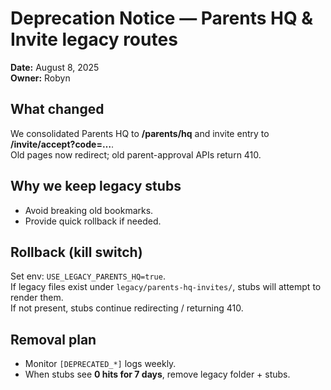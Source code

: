 # Deprecation Notice — Parents HQ & Invite legacy routes

**Date:** August 8, 2025  
**Owner:** Robyn

## What changed
We consolidated Parents HQ to **/parents/hq** and invite entry to **/invite/accept?code=…**.  
Old pages now redirect; old parent-approval APIs return 410.

## Why we keep legacy stubs
- Avoid breaking old bookmarks.
- Provide quick rollback if needed.

## Rollback (kill switch)
Set env: `USE_LEGACY_PARENTS_HQ=true`.  
If legacy files exist under `legacy/parents-hq-invites/`, stubs will attempt to render them.  
If not present, stubs continue redirecting / returning 410.

## Removal plan
- Monitor `[DEPRECATED_*]` logs weekly.
- When stubs see **0 hits for 7 days**, remove legacy folder + stubs.
